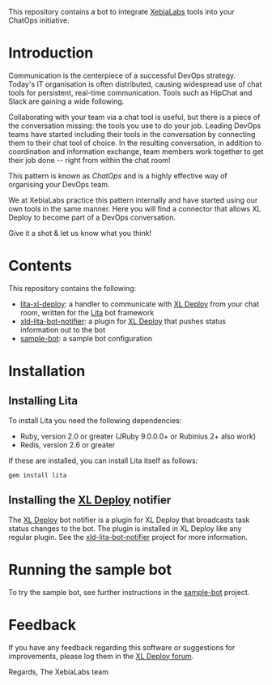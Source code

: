 This repository contains a bot to integrate [XebiaLabs](https://www.xebialabs.com) tools into your ChatOps initiative.

# Introduction

Communication is the centerpiece of a successful DevOps strategy. Today's IT organisation is often distributed, causing widespread use of chat tools for persistent, real-time communication. Tools such as HipChat and Slack are gaining a wide following.

Collaborating with your team via a chat tool is useful, but there is a piece of the conversation missing: the tools you use to do your job. Leading DevOps teams have started including their tools in the conversation by connecting them to their chat tool of choice. In the resulting conversation, in addition to coordination and information exchange, team members work together to get their job done -- right from within the chat room!

This pattern is known as _ChatOps_ and is a highly effective way of organising your DevOps team.

We at XebiaLabs practice this pattern internally and have started using our own tools in the same manner. Here you will find a connector that allows XL Deploy to become part of a DevOps conversation.

Give it a shot & let us know what you think!

# Contents

This repository contains the following:

* [lita-xl-deploy](lita-xl-deploy): a handler to communicate with [XL Deploy](https://www.xebialabs.com/products/xl-deploy) from your chat room, written for the [Lita](http://www.lita.io) bot framework
* [xld-lita-bot-notifier](xld-lita-bot-notifier): a plugin for [XL Deploy](https://www.xebialabs.com/products/xl-deploy) that pushes status information out to the bot
* [sample-bot](sample-bot): a sample bot configuration

# Installation

## Installing Lita

To install Lita you need the following dependencies:

* Ruby, version 2.0 or greater (JRuby 9.0.0.0+ or Rubinius 2+ also work)
* Redis, version 2.6 or greater

If these are installed, you can install Lita itself as follows:

```
gem install lita
```

## Installing the [XL Deploy](https://www.xebialabs.com/products/xl-deploy) notifier

The [XL Deploy](https://www.xebialabs.com/products/xl-deploy) bot notifier is a plugin for XL Deploy that broadcasts task status changes to the bot. The plugin is installed in XL Deploy like any regular plugin. See the [xld-lita-bot-notifier](xld-lita-bot-notifier) project for more information.

# Running the sample bot

To try the sample bot, see further instructions in the [sample-bot](sample-bot) project.

# Feedback

If you have any feedback regarding this software or suggestions for improvements, please log them in the [XL Deploy forum](https://support.xebialabs.com/hc/en-us/community/topics/200267485-XL-Deploy).

Regards,
The XebiaLabs team
